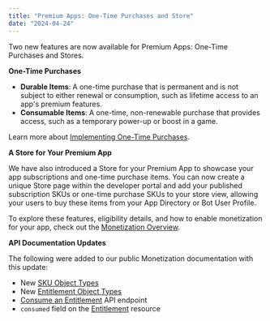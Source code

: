 ```yaml
---
title: "Premium Apps: One-Time Purchases and Store"
date: "2024-04-24"
---
```


Two new features are now available for Premium Apps: One-Time Purchases and Stores.

**One-Time Purchases**

* **Durable Items**: A one-time purchase that is permanent and is not subject to either renewal or consumption, such as lifetime access to an app's premium features.
* **Consumable Items**: A one-time, non-renewable purchase that provides access, such as a temporary power-up or boost in a game.

Learn more about [Implementing One-Time Purchases](#DOCS_MONETIZATION_IMPLEMENTING_ONE_TIME_PURCHASES).

**A Store for Your Premium App**

We have also introduced a Store for your Premium App to showcase your app subscriptions and one-time purchase items. You can now create a unique Store page within the developer portal and add your published subscription SKUs or one-time purchase SKUs to your store view, allowing your users to buy these items from your App Directory or Bot User Profile.

To explore these features, eligibility details, and how to enable monetization for your app, check out the [Monetization Overview](#DOCS_MONETIZATION_OVERVIEW).

**API Documentation Updates**

The following were added to our public Monetization documentation with this update:

* New [SKU Object Types](#DOCS_RESOURCES_SKU/sku-object-sku-types)
* New [Entitlement Object Types](#DOCS_RESOURCES_ENTITLEMENT/entitlement-object-entitlement-types)
* [Consume an Entitlement](#DOCS_RESOURCES_ENTITLEMENT/consume-an-entitlement) API endpoint
* `consumed` field on the [Entitlement](#DOCS_RESOURCES_ENTITLEMENT) resource
